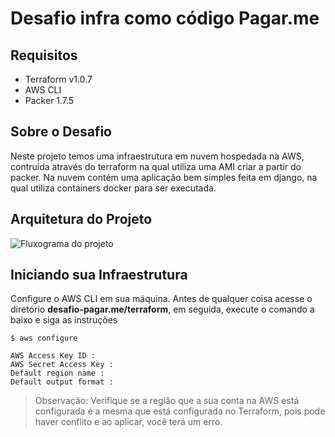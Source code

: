# Desafio infra como código Pagar.me

## Requisitos 
- Terraform v1.0.7
- AWS CLI
- Packer 1.7.5

## Sobre o Desafio
Neste projeto temos uma infraestrutura em nuvem hospedada na AWS, contruída através do terraform na qual utiliza uma AMI criar a partir do packer. Na nuvem contém uma aplicação bem simples feita em django, na qual utiliza containers docker para ser executada.

## Arquitetura do Projeto

![Fluxograma do projeto]()

## Iniciando sua Infraestrutura
Configure o AWS CLI em sua máquina. Antes de qualquer coisa acesse o diretório **desafio-pagar.me/terraform**, em seguida, execute o comando a baixo e siga as instruções
~~~shell
$ aws configure
~~~
~~~shell
AWS Access Key ID : 
AWS Secret Access Key : 
Default region name : 
Default output format :
~~~
> Observação: Verifique se a região que a sua conta na AWS está configurada é a mesma que está configurada no Terraform, pois pode haver conflito e ao aplicar, você terá um erro.

